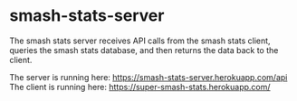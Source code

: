 # smash-stats-server

The smash stats server receives API calls from the smash stats client, queries the smash stats database, and then returns the data back to the client.

The server is running here: https://smash-stats-server.herokuapp.com/api
The client is running here: https://super-smash-stats.herokuapp.com/
